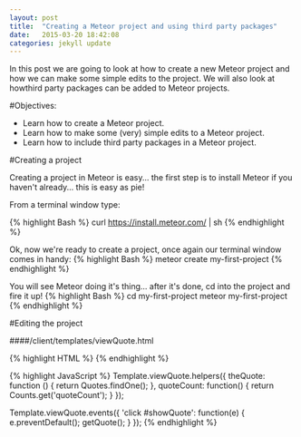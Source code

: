 ```yaml
---
layout: post
title:  "Creating a Meteor project and using third party packages"
date:   2015-03-20 18:42:08
categories: jekyll update
---
```

In this post we are going to look at how to create a new Meteor project and how we can make some simple edits to the  project.  We will also look at howthird party packages can be added to Meteor projects.

#Objectives:
* Learn how to create a Meteor project.
* Learn how to make some (very) simple edits to a Meteor project.
* Learn how to include third party packages in a Meteor project.

#Creating a project

Creating a project in Meteor is easy... the first step is to install Meteor if you haven't already... this is easy as pie!

From a terminal window type:

{% highlight Bash %}
curl https://install.meteor.com/ | sh
{% endhighlight %}

Ok, now we're ready to create a project, once again our terminal window comes in handy:
{% highlight Bash %}
meteor create my-first-project
{% endhighlight %}

You will see Meteor doing it's thing... after it's done, cd into the project and fire it up!
{% highlight Bash %}
cd my-first-project
meteor my-first-project
{% endhighlight %}

#Editing the project

####/client/templates/viewQuote.html


<!-- :emphasize-lines: 3,5 -->
<!-- :lines-emphasis: 6,13 -->

{% highlight HTML %}
<template name="viewQuote">
  <div class="view-quote">
    <div class="row">
      <div class="col-md-12">
        <a id="showQuote" href="#" class="btn btn-primary btn-lg">Show me another quote! {% raw %} {{quoteCount}} {% endraw %}</a>
      </div>
    </div>
  </div>
</template>
{% endhighlight %}

{% highlight JavaScript %}
Template.viewQuote.helpers({
  theQuote: function () {
    return Quotes.findOne();
  },
  quoteCount: function() {
    return Counts.get('quoteCount');
  }
});

Template.viewQuote.events({
  'click #showQuote': function(e) {
    e.preventDefault();
    getQuote();
  }
});
{% endhighlight %}